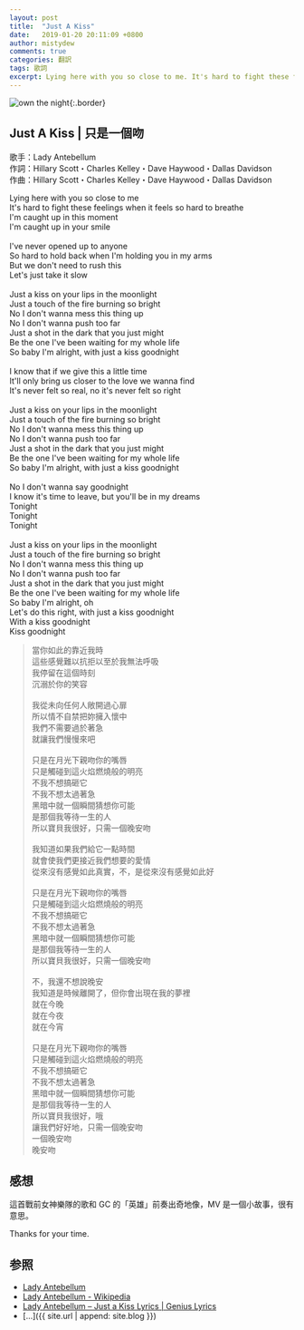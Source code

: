 ```yaml
---
layout: post
title:  "Just A Kiss"
date:   2019-01-20 20:11:09 +0800
author: mistydew
comments: true
categories: 翻訳
tags: 歌詞
excerpt: Lying here with you so close to me. It's hard to fight these feelings when it feels so hard to breathe. I'm caught up in this moment. I'm caught up in your smile.
---
```

![own the night](https://raw.githubusercontent.com/mistydew/cover/master/misc/own%20the%20night.jpg){:.border}

## Just A Kiss | 只是一個吻

歌手：Lady Antebellum<br>
作詞：Hillary Scott・Charles Kelley・Dave Haywood・Dallas Davidson<br>
作曲：Hillary Scott・Charles Kelley・Dave Haywood・Dallas Davidson

<div class="lyric-original">
<p>
Lying here with you so close to me<br>
It's hard to fight these feelings when it feels so hard to breathe<br>
I'm caught up in this moment<br>
I'm caught up in your smile<br>
<br>
I've never opened up to anyone<br>
So hard to hold back when I'm holding you in my arms<br>
But we don't need to rush this<br>
Let's just take it slow<br>
<br>
Just a kiss on your lips in the moonlight<br>
Just a touch of the fire burning so bright<br>
No I don't wanna mess this thing up<br>
No I don't wanna push too far<br>
Just a shot in the dark that you just might<br>
Be the one I've been waiting for my whole life<br>
So baby I'm alright, with just a kiss goodnight<br>
<br>
I know that if we give this a little time<br>
It'll only bring us closer to the love we wanna find<br>
It's never felt so real, no it's never felt so right<br>
<br>
Just a kiss on your lips in the moonlight<br>
Just a touch of the fire burning so bright<br>
No I don't wanna mess this thing up<br>
No I don't wanna push too far<br>
Just a shot in the dark that you just might<br>
Be the one I've been waiting for my whole life<br>
So baby I'm alright, with just a kiss goodnight<br>
<br>
No I don't wanna say goodnight<br>
I know it's time to leave, but you'll be in my dreams<br>
Tonight<br>
Tonight<br>
Tonight<br>
<br>
Just a kiss on your lips in the moonlight<br>
Just a touch of the fire burning so bright<br>
No I don't wanna mess this thing up<br>
No I don't wanna push too far<br>
Just a shot in the dark that you just might<br>
Be the one I've been waiting for my whole life<br>
So baby I'm alright, oh<br>
Let's do this right, with just a kiss goodnight<br>
With a kiss goodnight<br>
Kiss goodnight
</p>
</div>

<div class="lyric-translation">
<blockquote>
當你如此的靠近我時<br>
這些感覺難以抗拒以至於我無法呼吸<br>
我停留在這個時刻<br>
沉溺於你的笑容<br>
<br>
我從未向任何人敞開過心扉<br>
所以情不自禁把妳擁入懷中<br>
我們不需要過於著急<br>
就讓我們慢慢來吧<br>
<br>
只是在月光下親吻你的嘴唇<br>
只是觸碰到這火焰燃燒般的明亮<br>
不我不想搞砸它<br>
不我不想太過著急<br>
黑暗中就一個瞬間猜想你可能<br>
是那個我等待一生的人<br>
所以寶貝我很好，只需一個晚安吻<br>
<br>
我知道如果我們給它一點時間<br>
就會使我們更接近我們想要的愛情<br>
從來沒有感覺如此真實，不，是從來沒有感覺如此好<br>
<br>
只是在月光下親吻你的嘴唇<br>
只是觸碰到這火焰燃燒般的明亮<br>
不我不想搞砸它<br>
不我不想太過著急<br>
黑暗中就一個瞬間猜想你可能<br>
是那個我等待一生的人<br>
所以寶貝我很好，只需一個晚安吻<br>
<br>
不，我還不想說晚安<br>
我知道是時候離開了，但你會出現在我的夢裡<br>
就在今晚<br>
就在今夜<br>
就在今宵<br>
<br>
只是在月光下親吻你的嘴唇<br>
只是觸碰到這火焰燃燒般的明亮<br>
不我不想搞砸它<br>
不我不想太過著急<br>
黑暗中就一個瞬間猜想你可能<br>
是那個我等待一生的人<br>
所以寶貝我很好，哦<br>
讓我們好好地，只需一個晚安吻<br>
一個晚安吻<br>
晚安吻
</blockquote>
</div>

## 感想

這首戰前女神樂隊的歌和 GC 的「英雄」前奏出奇地像，MV 是一個小故事，很有意思。

Thanks for your time.

## 参照
* [Lady Antebellum](https://www.ladyantebellum.com)
* [Lady Antebellum - Wikipedia](https://en.wikipedia.org/wiki/Lady_Antebellum)
* [Lady Antebellum – Just a Kiss Lyrics \| Genius Lyrics](https://genius.com/Lady-antebellum-just-a-kiss-lyrics)
* [...]({{ site.url | append: site.blog }})
